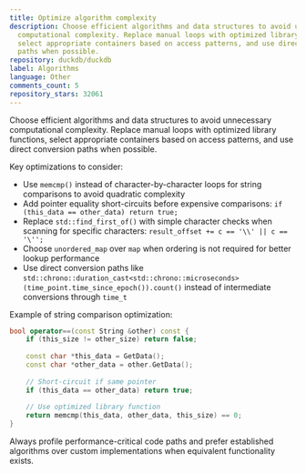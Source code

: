 ```yaml
---
title: Optimize algorithm complexity
description: Choose efficient algorithms and data structures to avoid unnecessary
  computational complexity. Replace manual loops with optimized library functions,
  select appropriate containers based on access patterns, and use direct conversion
  paths when possible.
repository: duckdb/duckdb
label: Algorithms
language: Other
comments_count: 5
repository_stars: 32061
---
```


Choose efficient algorithms and data structures to avoid unnecessary computational complexity. Replace manual loops with optimized library functions, select appropriate containers based on access patterns, and use direct conversion paths when possible.

Key optimizations to consider:
- Use `memcmp()` instead of character-by-character loops for string comparisons to avoid quadratic complexity
- Add pointer equality short-circuits before expensive comparisons: `if (this_data == other_data) return true;`
- Replace `std::find_first_of()` with simple character checks when scanning for specific characters: `result_offset += c == '\\' || c == '\'';`
- Choose `unordered_map` over `map` when ordering is not required for better lookup performance
- Use direct conversion paths like `std::chrono::duration_cast<std::chrono::microseconds>(time_point.time_since_epoch()).count()` instead of intermediate conversions through `time_t`

Example of string comparison optimization:
```cpp
bool operator==(const String &other) const {
    if (this_size != other_size) return false;
    
    const char *this_data = GetData();
    const char *other_data = other.GetData();
    
    // Short-circuit if same pointer
    if (this_data == other_data) return true;
    
    // Use optimized library function
    return memcmp(this_data, other_data, this_size) == 0;
}
```

Always profile performance-critical code paths and prefer established algorithms over custom implementations when equivalent functionality exists.